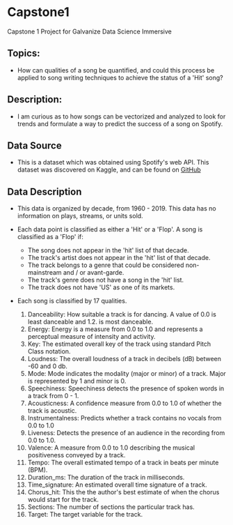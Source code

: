 # Capstone1
Capstone 1 Project for Galvanize Data Science Immersive

## Topics:
- How can qualities of a song be quantified, and could this process be applied to song writing techniques to achieve the status of a 'Hit' song?

## Description:
- I am curious as to how songs can be vectorized and analyzed to look for trends and formulate a way to predict the success of a song on Spotify.


## Data Source
- This is a dataset which was obtained using Spotify's web API.  This dataset was discovered on Kaggle, and can be found on [GitHub](https://github.com/fortytwo102/the-spotify-hit-predictor-dataset "Title")


## Data Description
- This data is organized by decade, from 1960 - 2019.  This data has no information on plays, streams, or units sold.
- Each data point is classified as either a 'Hit' or a 'Flop'.  A song is classified as a 'Flop' if:
    - The song does not appear in the 'hit' list of that decade.
    - The track's artist does not appear in the 'hit' list of that decade.
    - The track belongs to a genre that could be considered non-mainstream and / or avant-garde.
    - The track's genre does not have a song in the 'hit' list.
    - The track does not have 'US' as one of its markets.

- Each song is classified by 17 qualities.
    1. Danceability: How suitable a track is for dancing. A value of 0.0 is least danceable and 1.2. is most danceable.
	3. Energy: Energy is a measure from 0.0 to 1.0 and represents a perceptual measure of intensity and activity.
	4. Key: The estimated overall key of the track using standard Pitch Class notation.
	5. Loudness: The overall loudness of a track in decibels (dB) between -60 and 0 db.
	6. Mode: Mode indicates the modality (major or minor) of a track. Major is represented by 1 and minor is 0.
	7. Speechiness: Speechiness detects the presence of spoken words in a track from 0 - 1.
	8. Acousticness: A confidence measure from 0.0 to 1.0 of whether the track is acoustic.
	9. Instrumentalness: Predicts whether a track contains no vocals from 0.0 to 1.0
	10. Liveness: Detects the presence of an audience in the recording from 0.0 to 1.0.
	11. Valence: A measure from 0.0 to 1.0 describing the musical positiveness conveyed by a track.
	12. Tempo: The overall estimated tempo of a track in beats per minute (BPM).
	13. Duration_ms: The duration of the track in milliseconds.
	14. Time_signature: An estimated overall time signature of a track.
	15. Chorus_hit: This the the author's best estimate of when the chorus would start for the track.
	16. Sections: The number of sections the particular track has.
	17. Target: The target variable for the track.

